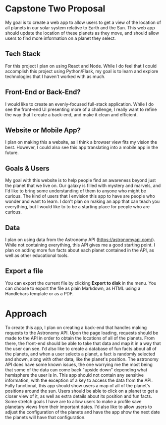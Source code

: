 # Capstone Two Proposal

My goal is to create a web app to allow users to get a view of the location of all planets in our solar system relative to Earth and the Sun. This web app should update the location of these planets as they move, and should allow users to find more information on a planet they select.


## Tech Stack

For this project I plan on using React and Node. While I do feel that I could accomplish this project using Python/Flask, my goal is to learn and explore technologies that I haven't worked with as much.

## Front-End or Back-End?

I would like to create an evenly-focused full-stack application. While I do see the front-end UI presenting more of a challenge, I really want to refine the way that I create a back-end, and make it clean and efficient. 

## Website or Mobile App?

I plan on making this a website, as I think a browser view fits my vision the best. However, I could also see this app translating into a mobile app in the future.

## Goals & Users

My goal with this website is to help people find an awareness beyond just the planet that we live on. Our galaxy is filled with mystery and marvels, and I'd like to bring some understanding of them to anyone who might be curious. The kind of users that I envision this app to have are people who wonder and want to learn. I don't plan on making an app that can teach you everything, but I would like to to be a starting place for people who are curious.

## Data

I plan on using data from the Astronomy API (https://astronomyapi.com/). While not containing everything, this API gives me a good starting point. I plan on adding more fun facts about each planet contained in the API, as well as other educational tools.

## Export a file

You can export the current file by clicking **Export to disk** in the menu. You can choose to export the file as plain Markdown, as HTML using a Handlebars template or as a PDF.


# Approach

To create this app, I plan on creating a back-end that handles making requests to the Astronomy API. Upon the page loading, requests should be made to the API in order to obtain the locations of all of the planets. From there, the front-end should be able to take that data and map it in a way that the user can see. I'd also like to create a database of fun facts about all of the planets, and when a user selects a planet, a fact is randomly selected and shown, along with other data, like the planet's position. The astronomy API does have some known issues, the one worrying me the most being that some of the data can come back "upside down" depending what hemisphere the user is in. This app should not contain any sensitive information, with the exception of a key to access the data from the API. Fully functional, this app should show users a map of all of the planet's positions around the sun. Users should be able to click on a planet to get a closer view of it, as well as extra details about its position and fun facts. Some stretch goals I have are to allow users to make a profile save planetary views from their important dates. I'd also like to allow users to adjust the configuration of the planets and have the app show the next date the planets will have that configuration.
